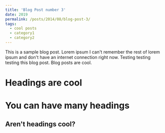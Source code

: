 ```yaml
---
title: 'Blog Post number 3'
date: 2019
permalink: /posts/2014/08/blog-post-3/
tags:
  - cool posts
  - category1
  - category2
---
```




This is a sample blog post. Lorem ipsum I can't remember the rest of lorem ipsum and don't have an internet connection right now. Testing testing testing this blog post. Blog posts are cool. 

Headings are cool
======

You can have many headings
======

Aren't headings cool?
------
